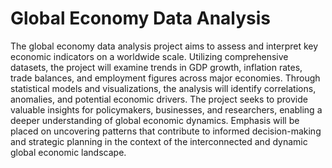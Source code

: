 # Global Economy Data Analysis
The global economy data analysis project aims to assess and interpret key economic indicators on a worldwide scale. 
Utilizing comprehensive datasets, the project will examine trends in GDP growth, inflation rates, trade balances, and employment figures across major economies. 
Through statistical models and visualizations, the analysis will identify correlations, anomalies, and potential economic drivers. 
The project seeks to provide valuable insights for policymakers, businesses, and researchers, enabling a deeper understanding of global economic dynamics. 
Emphasis will be placed on uncovering patterns that contribute to informed decision-making and strategic planning in the context of the interconnected and dynamic global economic landscape.
